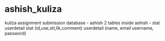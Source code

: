 # ashish_kuliza
kuliza assignment submission
database - ashish
2 tables inside ashish - stat
                         userdetail
stat (id,use,stt,lik,comment)
userdetail (name, email username, password)
